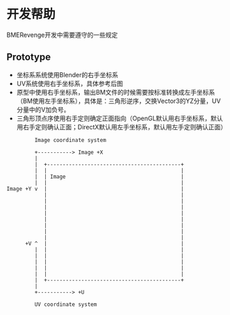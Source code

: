 # 开发帮助

BMERevenge开发中需要遵守的一些规定

## Prototype

* 坐标系系统使用Blender的右手坐标系
* UV系统使用右手坐标系，具体参考后图
* 原型中使用右手坐标系，输出BM文件的时候需要按标准转换成左手坐标系（BM使用左手坐标系），具体是：三角形逆序，交换Vector3的YZ分量，UV分量中的V加负号。
* 三角形顶点序使用右手定则确定正面指向（OpenGL默认用右手坐标系，默认用右手定则确认正面；DirectX默认用左手坐标系，默认用左手定则确认正面）

```
         Image coordinate system

         +-----------> Image +X
         |
         |  +-------------------------------------------+
         |  |                                           |
         |  | Image                                     |
         |  |                                           |
Image +Y v  |                                           |
            |                                           |
            |                                           |
            |                                           |
            |                                           |
            |                                           |
            |                                           |
            |                                           |
            |                                           |
      +V ^  |                                           |
         |  |                                           |
         |  |                                           |
         |  |                                           |
         |  |                                           |
         |  |                                           |
         |  +-------------------------------------------+
         |
         +-----------> +U

         UV coordinate system

```

